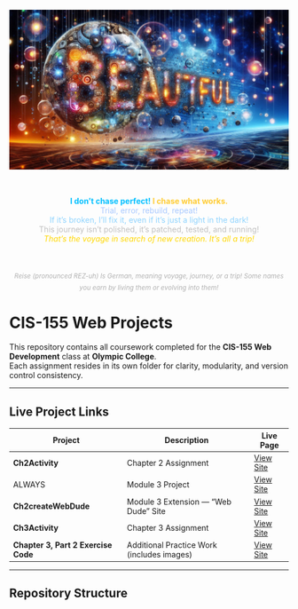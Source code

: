 <p align="center">
  <img src="../beaut.2.jpg" alt="Beautiful Digital Journey" width="1000">
</p>

<br>

<p align="center">
  <b><span style="color:#00bfff;">I don’t chase perfect!</span> <span style="color:#ffcc33;">I chase what works.</span></b><br>
  <span style="color:#a9c9ff;">Trial, error, rebuild, repeat!</span><br>
  <span style="color:#8fd3fe;">If it’s broken, I’ll fix it, even if it’s just a light in the dark!</span><br>
  <span style="color:#c0c0c0;">This journey isn’t polished, it’s patched, tested, and running!</span><br>
  <i><span style="color:#ffd700;">That’s the voyage in search of new creation. It’s all a trip!</span></i>
</p>

<br>

<p align="center">
  <sub><i><span style="color:#b0b0b0;">Reise (pronounced REZ-uh) Is German, meaning voyage, journey, or a trip! Some names you earn by living them or evolving into them!</span></i></sub>
</p>








# CIS-155 Web Projects

This repository contains all coursework completed for the **CIS-155 Web Development** class at **Olympic College**.  
Each assignment resides in its own folder for clarity, modularity, and version control consistency.

---

## Live Project Links

| Project | Description | Live Page |
|----------|--------------|------------|
| **Ch2Activity** | Chapter 2 Assignment | [View Site](https://olympicc1.github.io/CIS-155/Ch2Activity/) |
|ALWAYS | Module 3 Project | [View Site](https://olympicc1.github.io/CIS-155/ALWAYS/) |
| **Ch2createWebDude** | Module 3 Extension — “Web Dude” Site | [View Site](https://olympicc1.github.io/CIS-155/Ch2createWebDude/) |
| **Ch3Activity** | Chapter 3 Assignment | [View Site](https://olympicc1.github.io/CIS-155/Ch3Activity/) |
| **Chapter 3, Part 2 Exercise Code** | Additional Practice Work (includes images) | [View Site](https://olympicc1.github.io/CIS-155/Chapter%203,%20Part%202%20Exercise%20Code/) |

---

## Repository Structure


